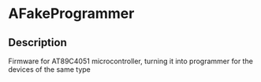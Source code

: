 AFakeProgrammer
==============

Description
-----------
Firmware for AT89C4051 microcontroller, turning it into programmer for the devices of the same type